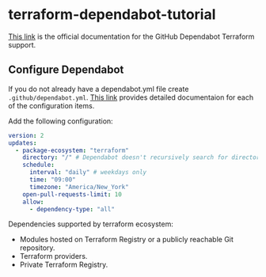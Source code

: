 # terraform-dependabot-tutorial

[This link](https://docs.github.com/en/code-security/dependabot/dependabot-version-updates/configuration-options-for-the-dependabot.yml-file#terraform) is the official documentation for the GitHub Dependabot Terraform support.

## Configure Dependabot

If you do not already have a dependabot.yml file create `.github/dependabot.yml`. [This link](https://docs.github.com/en/code-security/dependabot/dependabot-version-updates/configuration-options-for-the-dependabot.yml-file#configuration-options-for-the-dependabotyml-file) provides detailed documentaion for each of the configuration items.

Add the following configuration:

```yaml
version: 2
updates:
  - package-ecosystem: "terraform"
    directory: "/" # Dependabot doesn't recursively search for directories
    schedule:
      interval: "daily" # weekdays only
      time: "09:00"
      timezone: "America/New_York"
    open-pull-requests-limit: 10 
    allow:
      - dependency-type: "all"
```

Dependencies supported by terraform ecosystem:

- Modules hosted on Terraform Registry or a publicly reachable Git repository.
- Terraform providers.
- Private Terraform Registry.
